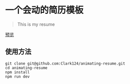 # 一个会动的简历模板

> This is my resume

[预览](https://clark124.github.io/animating-resume/dist)

## 使用方法

```
git clone git@github.com:Clark124/animating-resume.git
cd animating-resume
npm install
npm run dev
```


